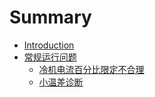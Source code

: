 # Summary

* [Introduction](README.md)
* [常规运行问题](chang-gui-yun-xing-wen-ti.md)
  * [冷机电流百分比限定不合理](chang-gui-yun-xing-wen-ti/leng-ji-dian-liu-bai-fen-bi-xian-ding-bu-he-li.md)
  * [小温差诊断](chang-gui-yun-xing-wen-ti/xiao-wen-cha-zhen-duan.md)

